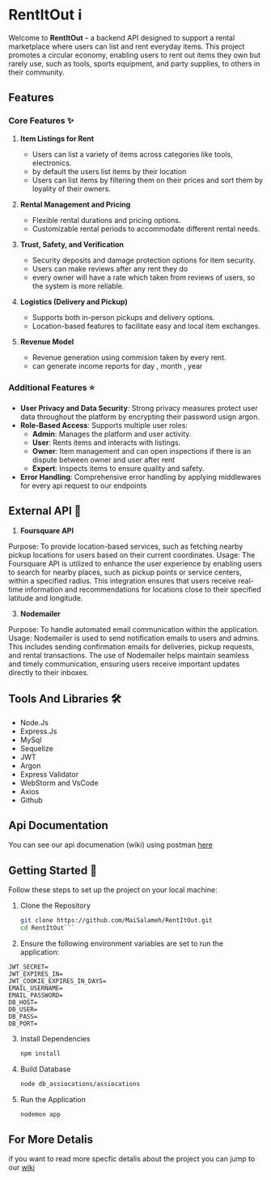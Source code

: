 # RentItOut ℹ️

Welcome to **RentItOut** – a backend API designed to support a rental marketplace where users can list and rent everyday items. This project promotes a circular economy, enabling users to rent out items they own but rarely use, such as tools, sports equipment, and party supplies, to others in their community.

## Features

### Core Features ✨

1. **Item Listings for Rent**
   - Users can list a variety of items across categories like tools, electronics.
   - by default the users list items by their location
   - Users can list items by filtering them on their prices and sort them by loyality of their owners.

2. **Rental Management and Pricing**
   - Flexible rental durations and pricing options.
   - Customizable rental periods to accommodate different rental needs.

3. **Trust, Safety, and Verification**
   - Security deposits and damage protection options for item security.
   - Users can make reviews after any rent they do 
   - every owner will have a rate which taken from reviews of users, so the system is more reliable.

4. **Logistics (Delivery and Pickup)**
   - Supports both in-person pickups and delivery options.
   - Location-based features to facilitate easy and local item exchanges.

5. **Revenue Model**
   - Revenue generation using commision taken by every rent.
   - can generate income reports for day , month , year

   


### Additional Features ⭐

- **User Privacy and Data Security**: Strong privacy measures protect user data throughout the platform by encrypting their password usign argon.
- **Role-Based Access**: Supports multiple user roles:
  - **Admin**: Manages the platform and user activity.
  - **User**: Rents items and interacts with listings.
  - **Owner**: Item management and can open inspections if there is an dispute between owner and user after rent
  - **Expert**: Inspects items to ensure quality and safety.
- **Error Handling**: Comprehensive error handling by applying middlewares for every api request to our endpoints

## External API 📝

1. **Foursquare API**

Purpose: To provide location-based services, such as fetching nearby pickup locations for users based on their current coordinates.
Usage: The Foursquare API is utilized to enhance the user experience by enabling users to search for nearby places, such as pickup points or service centers, within a specified radius. This integration ensures that users receive real-time information and recommendations for locations close to their specified latitude and longitude.

3. **Nodemailer**

Purpose: To handle automated email communication within the application.
Usage: Nodemailer is used to send notification emails to users and admins. This includes sending confirmation emails for deliveries, pickup requests, and rental transactions. The use of Nodemailer helps maintain seamless and timely communication, ensuring users receive important updates directly to their inboxes.

## Tools And Libraries 🛠️
 - Node.Js 
 - Express.Js 
 - MySql 
 - Sequelize
 - JWT 
 - Argon 
 - Express Validator
 - WebStorm and VsCode
 - Axios
 - Github

## Api Documentation 
You can see our api documenation (wiki) using postman [here](https://documenter.getpostman.com/view/39143337/2sAY518Kpm#3c3d74e7-0ba3-4731-a9d0-bfd76a9f660f)

## Getting Started 🚀

Follow these steps to set up the project on your local machine:

1. Clone the Repository
   ```bash
   git clone https://github.com/MaiSalameh/RentItOut.git
   cd RentItOut```

2. Ensure the following environment variables are set to run the application:

```plaintext
JWT_SECRET=
JWT_EXPIRES_IN=
JWT_COOKIE_EXPIRES_IN_DAYS=
EMAIL_USERNAME=
EMAIL_PASSWORD=
DB_HOST=
DB_USER=
DB_PASS=
DB_PORT=
```
3. Install Dependencies
    ```bash
    npm install
    ```
4. Build Database
    ```bash
    node db_assiocations/assiocations
    ```
5. Run the Application
    ```bash
    nodemon app
    ```
## For More Detalis
if you want to read more specfic detalis about the project you can jump to our [wiki](https://github.com/MaiSalameh/RentItOut/wiki)

